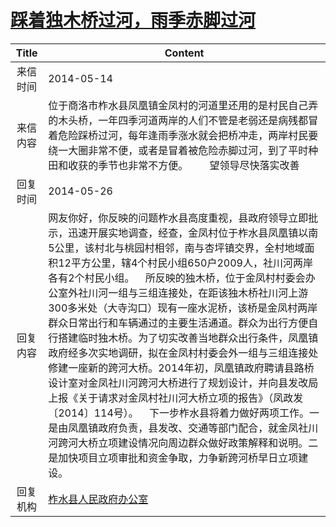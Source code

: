 # <a href="http://www.shangluo.gov.cn/zmhd/ldxxxx.jsp?urltype=leadermail.LeaderMailContentUrl&wbtreeid=1112&leadermailid=2464">踩着独木桥过河，雨季赤脚过河</a>
| Title |                                                                                                                                                                                                                                         Content                                                                                                                                                                                                                                          |
|:-----:|------------------------------------------------------------------------------------------------------------------------------------------------------------------------------------------------------------------------------------------------------------------------------------------------------------------------------------------------------------------------------------------------------------------------------------------------------------------------------------------|
| 来信时间  | 2014-05-14                                                                                                                                                                                                                                                                                                                                                                                                                                                                               |
| 来信内容  | 位于商洛市柞水县凤凰镇金凤村的河道里还用的是村民自己弄的木头桥，一年四季河道两岸的人们不管是老弱还是病残都冒着危险踩桥过河，每年逢雨季涨水就会把桥冲走，两岸村民要绕一大圈非常不便，或者是冒着被危险赤脚过河，到了平时种田和收获的季节也非常不方便。        望领导尽快落实改善                                                                                                                                                                                                                                                                                                                                              |
| 回复时间  | 2014-05-26                                                                                                                                                                                                                                                                                                                                                                                                                                                                               |
| 回复内容  | 网友你好，你反映的问题柞水县高度重视，县政府领导立即批示，迅速开展实地调查，经查，金凤村位于柞水县凤凰镇以南5公里，该村北与桃园村相邻，南与杏坪镇交界，全村地域面积12平方公里，辖4个村民小组650户2009人，社川河两岸各有2个村民小组。    所反映的独木桥，位于金凤村村委会办公室外社川河一组与三组连接处，在距该独木桥社川河上游300多米处（大寺沟口）现有一座水泥桥，该桥是金凤村两岸群众日常出行和车辆通过的主要生活通道。群众为出行方便自行搭建临时独木桥。为了切实改善当地群众出行条件，凤凰镇政府经多次实地调研，拟在金凤村村委会外一组与三组连接处修建一座新的跨河大桥。2014年初，凤凰镇政府聘请县路桥设计室对金凤社川河跨河大桥进行了规划设计，并向县发改局上报《关于请求对金凤村社川河大桥立项的报告》（凤政发〔2014〕114号）。    下一步柞水县将着力做好两项工作。一是由凤凰镇政府负责，县发改、交通等部门配合，就金凤社川河跨河大桥立项建设情况向周边群众做好政策解释和说明。二是加快项目立项审批和资金争取，力争新跨河桥早日立项建设。 |
| 回复机构  | <a href="../../categories/agencies/柞水县人民政府办公室.md">柞水县人民政府办公室</a>                                                                                                                                                                                                                                                                                                                                                                                                                           |